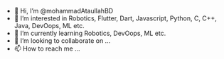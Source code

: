 - 👋 Hi, I’m @mohammadAtaullahBD
- 👀 I’m interested in Robotics, Flutter, Dart, Javascript, Python, C, C++, Java, DevOops, ML etc.
- 🌱 I’m currently learning Robotics, DevOops, ML etc.
- 💞️ I’m looking to collaborate on ...
- 📫 How to reach me ...

<!---
mohammadAtaullahBD/mohammadAtaullahBD is a ✨ special ✨ repository because its `README.md` (this file) appears on your GitHub profile.
You can click the Preview link to take a look at your changes.
--->
